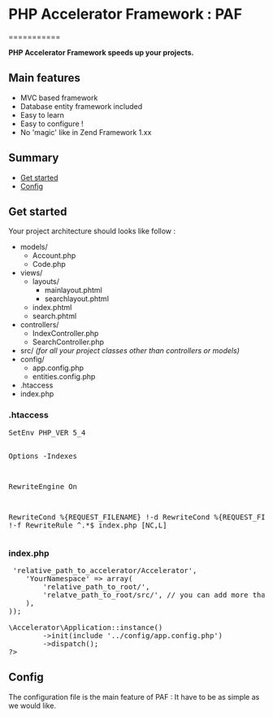 <h1>PHP Accelerator Framework : PAF</h1>
===========

<p><strong>PHP Accelerator Framework speeds up your projects.</strong></p>

<h2>Main features</h2>

<ul>
<li>MVC based framework</li>
<li>Database entity framework included</li>
<li>Easy to learn</li>
<li>Easy to configure !</li>
<li>No 'magic' like in Zend Framework 1.xx</li>
</ul>

<h2>Summary</h2>
<ul>
  <li><a href="#get-started">Get started</a></li>
  <li><a href="#config">Config</a></li>
</ul>

<h2><a name="get-started"></a>Get started</h2>

<p>Your project architecture should looks like follow :</p>
<ul>
<li>models/
   <ul>
      <li>Account.php</li>
      <li>Code.php</li>
   </ul>
</li>
<li>views/
   <ul>
     <li>layouts/
        <ul>
         <li>mainlayout.phtml</li>
         <li>searchlayout.phtml</li>
        </ul>
     </li>
     <li>index.phtml</li>
     <li>search.phtml</li>
   </ul>
</li>
<li>controllers/
   <ul>
      <li>IndexController.php</li>
      <li>SearchController.php</li>
   </ul>
</li>
<li>src/ <em>(for all your project classes other than controllers or models)</em></li>
<li>config/
   <ul>
   <li>app.config.php</li>
   <li>entities.config.php</li>
   </ul>
</li>
<li>.htaccess</li>
<li>index.php</li>
</ul>

<h3>.htaccess</h3>
<pre>
SetEnv PHP_VER 5_4

Options -Indexes
 
RewriteEngine On

RewriteCond %{REQUEST_FILENAME} !-d
RewriteCond %{REQUEST_FILENAME} !-f
RewriteRule ^.*$ index.php [NC,L]
</pre>
<h3>index.php</h3>

<pre>
<?php

require_once 'relative_path_to/Accelerator/Autoloader.php';
\Accelerator\Autoloader::register(array(
    'Accelerator' => 'relative_path_to_accelerator/Accelerator',
    'YourNamespace' => array(
        'relative_path_to_root/',
        'relatve_path_to_root/src/', // you can add more than two paths
    ),
));

\Accelerator\Application::instance()
        ->init(include '../config/app.config.php')
        ->dispatch();
?>
</pre>

<h2><a name="config"></a>Config</h2>

<p>The configuration file is the main feature of PAF : It have to be as simple as we would like.</p>

<pre>
<?php



?>
</pre>